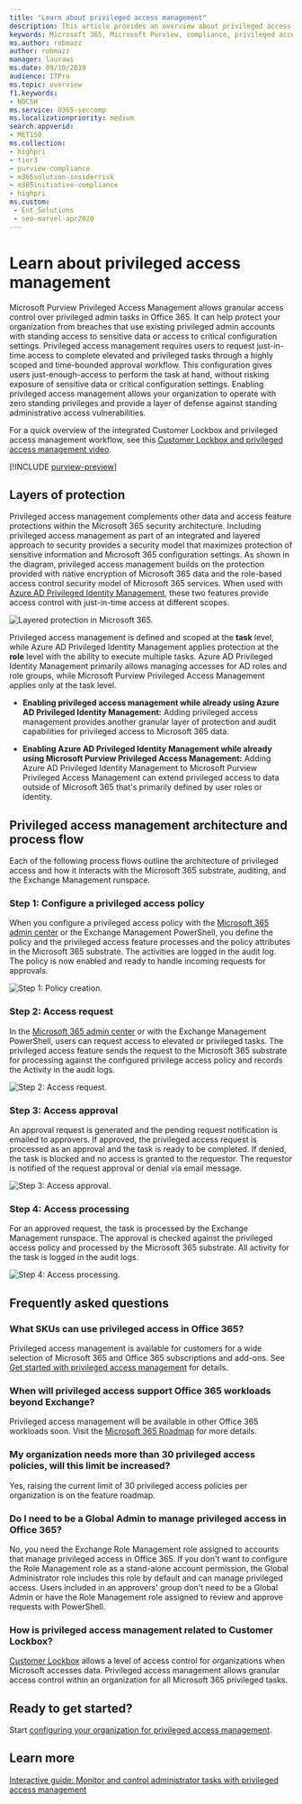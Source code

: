```yaml
---
title: "Learn about privileged access management"
description: This article provides an overview about privileged access management in Microsoft Purview, including answers to frequently asked questions (FAQs).
keywords: Microsoft 365, Microsoft Purview, compliance, privileged access management
ms.author: robmazz
author: robmazz
manager: laurawi
ms.date: 09/10/2019
audience: ITPro
ms.topic: overview
f1.keywords:
- NOCSH
ms.service: O365-seccomp
ms.localizationpriority: medium
search.appverid:
- MET150
ms.collection:
- highpri
- tier3
- purview-compliance
- m365solution-insiderrisk
- m365initiative-compliance
- highpri
ms.custom: 
 - Ent_Solutions
 - seo-marvel-apr2020
---
```


# Learn about privileged access management

Microsoft Purview Privileged Access Management allows granular access control over privileged admin tasks in Office 365. It can help protect your organization from breaches that use existing privileged admin accounts with standing access to sensitive data or access to critical configuration settings. Privileged access management requires users to request just-in-time access to complete elevated and privileged tasks through a highly scoped and time-bounded approval workflow. This configuration gives users just-enough-access to perform the task at hand, without risking exposure of sensitive data or critical configuration settings. Enabling privileged access management allows your organization to operate with zero standing privileges and provide a layer of defense against standing administrative access vulnerabilities.

For a quick overview of the integrated Customer Lockbox and privileged access management workflow, see this [Customer Lockbox and privileged access management video](https://go.microsoft.com/fwlink/?linkid=2066800).

[!INCLUDE [purview-preview](../includes/purview-preview.md)]

## Layers of protection

Privileged access management complements other data and access feature protections within the Microsoft 365 security architecture. Including privileged access management as part of an integrated and layered approach to security provides a security model that maximizes protection of sensitive information and Microsoft 365 configuration settings. As shown in the diagram, privileged access management builds on the protection provided with native encryption of Microsoft 365 data and the role-based access control security model of Microsoft 365 services. When used with [Azure AD Privileged Identity Management](/azure/active-directory/active-directory-privileged-identity-management-configure), these two features provide access control with just-in-time access at different scopes.

![Layered protection in Microsoft 365.](../media/pam-layered-protection.png)

Privileged access management is defined and scoped at the **task** level, while Azure AD Privileged Identity Management applies protection at the **role** level with the ability to execute multiple tasks. Azure AD Privileged Identity Management primarily allows managing accesses for AD roles and role groups, while Microsoft Purview Privileged Access Management applies only at the task level.

- **Enabling privileged access management while already using Azure AD Privileged Identity Management:** Adding privileged access management provides another granular layer of protection and audit capabilities for privileged access to Microsoft 365 data.

- **Enabling Azure AD Privileged Identity Management while already using Microsoft Purview Privileged Access Management:**  Adding Azure AD Privileged Identity Management to Microsoft Purview Privileged Access Management can extend privileged access to data outside of Microsoft 365 that's primarily defined by user roles or identity.  

## Privileged access management architecture and process flow

Each of the following process flows outline the architecture of privileged access and how it interacts with the Microsoft 365 substrate, auditing, and the Exchange Management runspace.

### Step 1: Configure a privileged access policy

When you configure a privileged access policy with the [Microsoft 365 admin center](https://admin.microsoft.com) or the Exchange Management PowerShell, you define the policy and the privileged access feature processes and the policy attributes in the Microsoft 365 substrate. The activities are logged in the audit log. The policy is now enabled and ready to handle incoming requests for approvals.

![Step 1: Policy creation.](../media/pam-step1-policy-creation.jpg)

### Step 2: Access request

In the [Microsoft 365 admin center](https://admin.microsoft.com) or with the Exchange Management PowerShell, users can request access to elevated or privileged tasks. The privileged access feature sends the request to the Microsoft 365 substrate for processing against the configured privilege access policy and records the Activity in the audit logs.

![Step 2: Access request.](../media/pam-step2-access-request.jpg)

### Step 3: Access approval

An approval request is generated and the pending request notification is emailed to approvers. If approved, the privileged access request is processed as an approval and the task is ready to be completed. If denied, the task is blocked and no access is granted to the requestor. The requestor is notified of the request approval or denial via email message.

![Step 3: Access approval.](../media/pam-step3-access-approval.jpg)

### Step 4: Access processing

For an approved request, the task is processed by the Exchange Management runspace. The approval is checked against the privileged access policy and processed by the Microsoft 365 substrate. All activity for the task is logged in the audit logs.

![Step 4: Access processing.](../media/pam-step4-access-processing.jpg)

## Frequently asked questions

### What SKUs can use privileged access in Office 365?

Privileged access management is available for customers for a wide selection of Microsoft 365 and Office 365 subscriptions and add-ons. See [Get started with privileged access management](privileged-access-management-configuration.md) for details.

### When will privileged access support Office 365 workloads beyond Exchange?

Privileged access management will be available in other Office 365 workloads soon. Visit the [Microsoft 365 Roadmap](https://www.microsoft.com/microsoft-365/roadmap) for more details.

### My organization needs more than 30 privileged access policies, will this limit be increased?

Yes, raising the current limit of 30 privileged access policies per organization is on the feature roadmap.

### Do I need to be a Global Admin to manage privileged access in Office 365?

No, you need the Exchange Role Management role assigned to accounts that manage privileged access in Office 365. If you don't want to configure the Role Management role as a stand-alone account permission, the Global Administrator role includes this role by default and can manage privileged access. Users included in an approvers' group don't need to be a Global Admin or have the Role Management role assigned to review and approve requests with PowerShell.

### How is privileged access management related to Customer Lockbox?

[Customer Lockbox](/office365/admin/manage/customer-lockbox-requests) allows a level of access control for organizations when Microsoft accesses data. Privileged access management allows granular access control within an organization for all Microsoft 365 privileged tasks.

## Ready to get started?

Start [configuring your organization for privileged access management](privileged-access-management-configuration.md).

## Learn more

[Interactive guide: Monitor and control administrator tasks with privileged access management](https://content.cloudguides.com/guides/Privileged%20Access%20Management)
